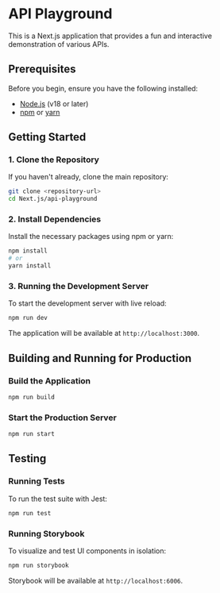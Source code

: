 # API Playground

This is a Next.js application that provides a fun and interactive demonstration of various APIs.

## Prerequisites

Before you begin, ensure you have the following installed:
- [Node.js](https://nodejs.org/) (v18 or later)
- [npm](https://www.npmjs.com/) or [yarn](https://yarnpkg.com/)

## Getting Started

### 1. Clone the Repository

If you haven't already, clone the main repository:
```bash
git clone <repository-url>
cd Next.js/api-playground
```

### 2. Install Dependencies

Install the necessary packages using npm or yarn:
```bash
npm install
# or
yarn install
```

### 3. Running the Development Server

To start the development server with live reload:
```bash
npm run dev
```
The application will be available at `http://localhost:3000`.

## Building and Running for Production

### Build the Application
```bash
npm run build
```

### Start the Production Server
```bash
npm run start
```

## Testing

### Running Tests

To run the test suite with Jest:
```bash
npm run test
```

### Running Storybook

To visualize and test UI components in isolation:
```bash
npm run storybook
```
Storybook will be available at `http://localhost:6006`.